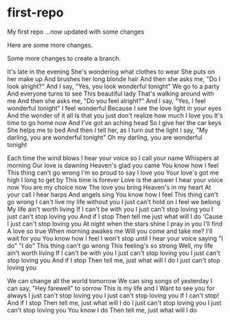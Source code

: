 # first-repo
 My first repo
 ...now updated with some changes

 Here are some more changes.

 Some more changes to create a branch.


It's late in the evening
She's wondering what clothes to wear
She puts on her make up
And brushes her long blonde hair
And then she asks me, "Do I look alright?"
And I say, "Yes, you look wonderful tonight"
We go to a party
And everyone turns to see
This beautiful lady
That's walking around with me
And then she asks me, "Do you feel alright?"
And I say, "Yes, I feel wonderful tonight"
I feel wonderful
Because I see the love light in your eyes
And the wonder of it all
Is that you just don't realize how much I love you
It's time to go home now
And I've got an aching head
So I give her the car keys
She helps me to bed
And then I tell her, as I turn out the light
I say, "My darling, you are wonderful tonight"
Oh my darling, you are wonderful tonight

 Each time the wind blows
 I hear your voice so
 I call your name
 Whispers at morning
 Our love is dawning
 Heaven's glad you came
 You know how I feel
 This thing can't go wrong
 I'm so proud to say I love you
 Your love's got me high
 I long to get by
 This time is forever
 Love is the answer
 I hear your voice now
 You are my choice now
 The love you bring
 Heaven's in my heart
 At your call
 I hear harps
 And angels sing
 You know how I feel
 This thing can't go wrong
 I can't live my life without you
 I just can't hold on
 I feel we belong
 My life ain't worth living
 If I can't be with you
 I just can't stop loving you
 I just can't stop loving you
 And if I stop
 Then tell me just what will I do
 'Cause I just can't stop loving you
 At night when the stars shine
 I pray in you I'll find
 A love so true
 When morning awakes me
 Will you come and take me?
 I'll wait for you
 You know how I feel
 I won't stop until
 I hear your voice saying
 "I do"
 "I do"
 This thing can't go wrong
 This feeling's so strong
 Well, my life ain't worth living
 If I can't be with you
 I just can't stop loving you
 I just can't stop loving you
 And if I stop
 Then tell me, just what will I do
 I just can't stop loving you

 We can change all the world tomorrow
We can sing songs of yesterday
I can say, "Hey farewell" to sorrow
This is my life and I
Want to see you for always
I just can't stop loving you
I just can't stop loving you
If I can't stop!
And if I stop
Then tell me, just what will I do
I just can't stop loving you
I just can't stop loving you
You know I do
Then tell me, just what will I do

